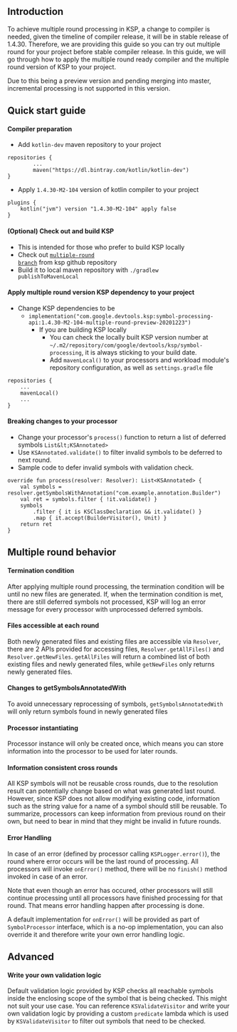 ## Introduction

To achieve multiple round processing in KSP, a change to compiler is needed, given the timeline of compiler release, it will be in stable release of 1.4.30. Therefore, we are providing this guide so you can try out multiple round for your project before stable compiler release. In this guide, we will go through how to apply the multiple round ready compiler and the multiple round version of KSP to your project.

Due to this being a preview version and pending merging into master, incremental processing is not supported in this version.


## Quick start guide


#### Compiler preparation



*   Add `kotlin-dev` maven repository to your project

```
repositories {
        ...
        maven("https://dl.bintray.com/kotlin/kotlin-dev")
}
```


*   Apply `1.4.30-M2-104` version of kotlin compiler to your project

```
plugins {
    kotlin("jvm") version "1.4.30-M2-104" apply false
}
```




#### (Optional) Check out and build KSP 



*   This is intended for those who prefer to build KSP locally
*   Check out <code>[multiple-round branch](https://github.com/google/ksp/tree/multi-round)</code> from ksp github repository
*   Build it to local maven repository with <code>./gradlew publishToMavenLocal</code>


#### Apply multiple round version KSP dependency to your project



*   Change KSP dependencies to be
    *   `implementation("com.google.devtools.ksp:symbol-processing-api:1.4.30-M2-104-multiple-round-preview-20201223")`
        *  If you are building KSP locally 
            *   You can check the locally built KSP version number at `~/.m2/repository/com/google/devtools/ksp/symbol-processing`, it is always sticking to your build date.
            *   Add `mavenLocal()` to your processors and workload module's repository configuration, as well as `settings.gradle` file

```
repositories {
    ...
    mavenLocal()
    ...
}
```




#### Breaking changes to your processor



*   Change your processor's `process()` function to return a list of deferred symbols `List&lt;KSAnnotated>`
*   Use `KSAnnotated.validate()` to filter invalid symbols to be deferred to next round.
*   Sample code to defer invalid symbols with validation check.

```
override fun process(resolver: Resolver): List<KSAnnotated> {
    val symbols = resolver.getSymbolsWithAnnotation("com.example.annotation.Builder")
    val ret = symbols.filter { !it.validate() }
    symbols
        .filter { it is KSClassDeclaration && it.validate() }
        .map { it.accept(BuilderVisitor(), Unit) }
    return ret
}
```




## Multiple round behavior


#### Termination condition

After applying multiple round processing, the termination condition will be until no new files are generated. If, when the termination condition is met, there are still deferred symbols not processed, KSP will log an error message for every processor with unprocessed deferred symbols.


#### Files accessible at each round

Both newly generated files and existing files are accessible via `Resolver`, there are 2 APIs provided for accessing files, `Resolver.getAllFiles()` and `Resolver.getNewFiles`. `getAllFiles` will return a combined list of both existing files and newly generated files, while `getNewFiles` only returns newly generated files.


#### Changes to getSymbolsAnnotatedWith

To avoid unnecessary reprocessing of symbols, `getSymbolsAnnotatedWith` will only return symbols found in newly generated files


#### Processor instantiating

Processor instance will only be created once, which means you can store information into the processor to be used for later rounds.


#### Information consistent cross rounds

All KSP symbols will not be reusable cross rounds, due to the resolution result can potentially change based on what was generated last round. However, since KSP does not allow modifying existing code, information such as the string value for a name of a symbol should still be reusable. To summarize, processors can keep information from previous round on their own, but need to bear in mind that they might be invalid in future rounds.

#### Error Handling
In case of an error (defined by processor calling `KSPLogger.error()`), the round where error occurs will be the last round of processing. All processors will invoke `onError()` method, there will be no `finish()` method invoked in case of an error.

Note that even though an error has occured, other processors will still continue processing until all processors have finished processing for that round. That means error handling happen after processing is done.

A default implementation for `onError()` will be provided as part of `SymbolProcessor` interface, which is a no-op implementation, you can also override it and therefore write your own error handling logic.
## Advanced


#### Write your own validation logic

Default validation logic provided by KSP checks all reachable symbols inside the enclosing scope of the symbol that is being checked. This might not suit your use case. You can reference `KSValidateVisitor` and write your own validation logic by providing a custom `predicate` lambda which is used by `KSValidateVisitor` to filter out symbols that need to be checked.
